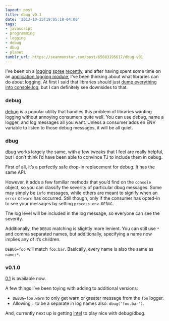 ```yaml
---
layout: post
title: dbug v0.1
date: '2013-10-25T19:05:18-04:00'
tags:
- javascript
- programming
- logging
- debug
- dbug
- planet
tumblr_url: https://seanmonstar.com/post/65083195617/dbug-v01
---
```

I’ve been on a [logging](http://seanmonstar.com/blog/2013-09-30-intel/) [spree](http://seanmonstar.com/post/63115213914/intel-0-2) [recently](http://seanmonstar.com/post/64887501509/intel-0-3), and after having spent some time on an [application logging module](http://seanmonstar.github.io/intel), I’ve been thinking about what libraries can do about logging. At first I said that libraries should just [dump everything into console.log](http://seanmonstar.com/post/56448644049/console-log-all-the-things), but I can definitely see downsides to that.

### debug

[debug](https://npmjs.org/package/debug) is a popular utility that handles this problem of libraries wanting logging without annoying consumers quite well. You can use debug, name a logger, and log messages all you want. Unless a consumer adds en ENV variable to listen to those debug messages, it will be all quiet.

### dbug

[dbug](https://npmjs.org/package/dbug) works largely the same, with a few tweaks that I feel are really helpful, but I don’t think I’d have been able to convince TJ to include them in debug.

First of all, it’s a perfectly safe drop-in replacement for debug. It has the same API.

However, it adds a few familiar methods that you’d find on the `console` object, so you can classify the severity of particular dbug messages. Some may simply be `info` messages, while others are meant to signify when an `error` or `warn` has occurred. Still though, only if the consumer has opted-in to see your messages by setting `process.env.DEBUG`.

The log level will be included in the log message, so everyone can see the severity.

Additionally, the `DEBUG` matching is slightly more lenient. You can still use `*` and comma separated names, but additionally, specifying a name now implies any of it’s children.

`DEBUG=foo` will match `foo:bar`. Basically, every name is also the same as `name:*`.

### v0.1.0

[0.1](https://npmjs.org/package/dbug) is available now.

A few things I’ve been toying with adding to additional versions:

- `DEBUG=foo.warn` to only get warn or greater message from the `foo` logger.
- Allowing `.` to be a separate in log names also: `dbug('foo.bar')`.

And, currently next up is getting [intel](http://seanmonstar.github.io/intel) to play nice with debug/dbug.

